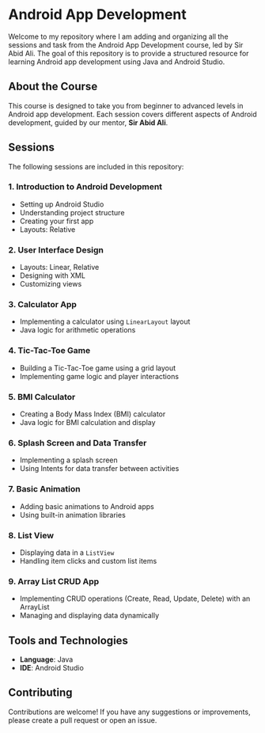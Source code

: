 # Android App Development

Welcome to my repository where I am adding and organizing all the sessions and task from the Android App Development course, led by Sir Abid Ali. The goal of this repository is to provide a structured resource for learning Android app development using Java and Android Studio.

## About the Course

This course is designed to take you from beginner to advanced levels in Android app development. Each session covers different aspects of Android development, guided by our mentor, **Sir Abid Ali**.

## Sessions

The following sessions are included in this repository:

### 1. Introduction to Android Development
- Setting up Android Studio
- Understanding project structure
- Creating your first app
- Layouts: Relative

### 2. User Interface Design
- Layouts: Linear, Relative
- Designing with XML
- Customizing views

### 3. Calculator App
- Implementing a calculator using `LinearLayout` layout
- Java logic for arithmetic operations

### 4. Tic-Tac-Toe Game
- Building a Tic-Tac-Toe game using a grid layout
- Implementing game logic and player interactions

### 5. BMI Calculator
- Creating a Body Mass Index (BMI) calculator
- Java logic for BMI calculation and display

### 6. Splash Screen and Data Transfer
- Implementing a splash screen
- Using Intents for data transfer between activities

### 7. Basic Animation
- Adding basic animations to Android apps
- Using built-in animation libraries

### 8. List View
- Displaying data in a `ListView`
- Handling item clicks and custom list items

### 9. Array List CRUD App
- Implementing CRUD operations (Create, Read, Update, Delete) with an ArrayList
- Managing and displaying data dynamically

## Tools and Technologies
- **Language**: Java
- **IDE**: Android Studio

## Contributing

Contributions are welcome! If you have any suggestions or improvements, please create a pull request or open an issue.
